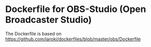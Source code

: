 # Dockerfile for OBS-Studio (Open Broadcaster Studio)

The Dockerfile is based on https://github.com/iaroki/dockerfiles/blob/master/obs/Dockerfile
